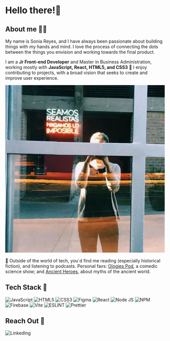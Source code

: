 # Hello there!👋
## About me 👩‍💻
My name is Sonia Reyes, and I have always been passionate about building things with my hands and mind. I love the process of connecting the dots between the things you envision and working towards the final product. 

I am a **Jr Front-end Developer** and Master in Business Administration, working mostly with **JavaScript, React, HTML5, and CSS3** 🤖 
I enjoy contributing to projects, with a broad vision that seeks to create and improve user experience.
<p align="center">
  <img src="./img/make_the_impossible.jpg" />
</p>

📖 Outside of the world of tech, you´d find me reading (especially historical fiction), and listening to podcasts. Personal favs: [Ologies Pod](https://open.spotify.com/show/5nvRkVMH58SelKZYZFZx1S?si=7b1609ed86444872), a comedic science show; and [Ancient Heroes](https://open.spotify.com/show/2nG2kJlK7gbrCJO31KnvrT?si=b043fec1f6554e13), about myths of the ancient world. 

## Tech Stack 🚀
![JavaScript](https://img.shields.io/badge/JavaScript-323330?style=for-the-badge&logo=javascript&logoColor=F7DF1E)
![HTML5](https://img.shields.io/badge/HTML5-E34F26?style=for-the-badge&logo=html5&logoColor=white)
![CSS3](https://img.shields.io/badge/CSS3-1572B6?style=for-the-badge&logo=css3&logoColor=white)
![Figma](https://img.shields.io/badge/Figma-F24E1E?style=for-the-badge&logo=figma&logoColor=white)
![React](https://img.shields.io/badge/React-20232A?style=for-the-badge&logo=react&logoColor=61DAFB)
![Node JS](https://img.shields.io/badge/Node.js-339933?style=for-the-badge&logo=nodedotjs&logoColor=white)
![NPM](https://img.shields.io/badge/npm-CB3837?style=for-the-badge&logo=npm&logoColor=white)
![Firebase](https://img.shields.io/badge/firebase-ffca28?style=for-the-badge&logo=firebase&logoColor=black)
![Vite](https://img.shields.io/badge/Vite-B73BFE?style=for-the-badge&logo=vite&logoColor=FFD62E)
![ESLINT](https://img.shields.io/badge/eslint-3A33D1?style=for-the-badge&logo=eslint&logoColor=white)
![Prettier](https://img.shields.io/badge/prettier-1A2C34?style=for-the-badge&logo=prettier&logoColor=F7BA3E)

## Reach Out 👋
![LinkedIng](https://img.shields.io/badge/LinkedIn-0077B5?style=for-the-badge&logo=linkedin&logoColor=white)
